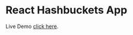 # React Hashbuckets App

Live Demo [click here](http://tabishadnan.github.io/react-hashbuckets-app).


